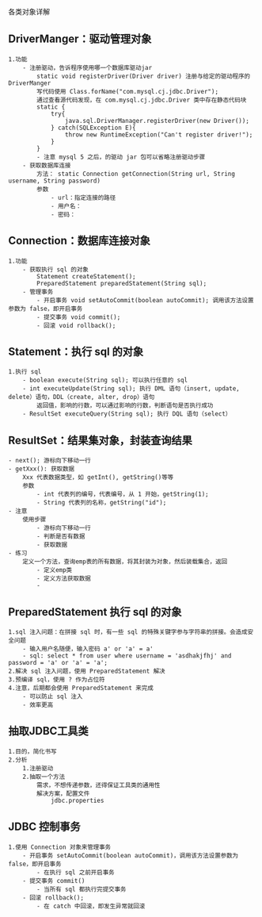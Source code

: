 各类对象详解
## DriverManger：驱动管理对象
    1.功能
        - 注册驱动，告诉程序使用哪一个数据库驱动jar
            static void registerDriver(Driver driver) 注册与给定的驱动程序的 DriverManger
            写代码使用 Class.forName("com.mysql.cj.jdbc.Driver");
            通过查看源代码发现，在 com.mysql.cj.jdbc.Driver 类中存在静态代码块
            static {
                try{
                    java.sql.DriverManager.registerDriver(new Driver());
                } catch(SQLException E){
                    throw new RuntimeException("Can't register driver!");
                }
            }
            - 注意 mysql 5 之后，的驱动 jar 包可以省略注册驱动步骤
        - 获取数据库连接
            方法： static Connection getConnection(String url, String username, String password)
            参数
                - url：指定连接的路径
                - 用户名：
                - 密码：

## Connection：数据库连接对象
    1.功能
        - 获取执行 sql 的对象
            Statement createStatement();
            PreparedStatement preparedStatement(String sql);
        - 管理事务
            - 开启事务 void setAutoCommit(boolean autoCommit); 调用该方法设置参数为 false，即开启事务
            - 提交事务 void commit();
            - 回滚 void rollback();

## Statement：执行 sql 的对象
    1.执行 sql
        - boolean execute(String sql); 可以执行任意的 sql
        - int executeUpdate(String sql); 执行 DML 语句（insert, update, delete）语句，DDL（create, alter, drop）语句
            返回值，影响的行数，可以通过影响的行数，判断语句是否执行成功
        - ResultSet executeQuery(String sql); 执行 DQL 语句（select）

## ResultSet：结果集对象，封装查询结果
    - next(); 游标向下移动一行
    - getXxx(): 获取数据
        Xxx 代表数据类型，如 getInt(), getString()等等
        参数
            - int 代表列的编号，代表编号，从 1 开始，getString(1);
            - String 代表列的名称，getString("id");
    - 注意
        使用步骤
            - 游标向下移动一行
            - 判断是否有数据
            - 获取数据
    - 练习
        定义一个方法，查询emp表的所有数据，将其封装为对象，然后装载集合，返回
            - 定义emp类
            - 定义方法获取数据
            - 
## PreparedStatement 执行 sql 的对象
    1.sql 注入问题：在拼接 sql 时，有一些 sql 的特殊关键字参与字符串的拼接。会造成安全问题
        - 输入用户名随便，输入密码 a' or 'a' = a'
        - sql: select * from user where username = 'asdhakjfhj' and password = 'a' or 'a' = 'a';
    2.解决 sql 注入问题，使用 PreparedStatement 解决
    3.预编译 sql，使用 ? 作为占位符
    4.注意，后期都会使用 PreparedStatement 来完成
        - 可以防止 sql 注入
        - 效率更高

## 抽取JDBC工具类
    1.目的，简化书写
    2.分析
        1.注册驱动
        2.抽取一个方法
            需求，不想传递参数，还得保证工具类的通用性
            解决方案，配置文件
                jdbc.properties

## JDBC 控制事务
    1.使用 Connection 对象来管理事务
        - 开启事务 setAutoCommit(boolean autoCommit)，调用该方法设置参数为 false，即开启事务
            - 在执行 sql 之前开启事务
        - 提交事务 commit()
            - 当所有 sql 都执行完提交事务
        - 回滚 rollback();
            - 在 catch 中回滚，即发生异常就回滚